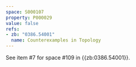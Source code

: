 ```yaml
---
space: S000107
property: P000029
value: false
refs:
- zb: "0386.54001"
  name: Counterexamples in Topology
---
```


See item #7 for space #109 in {{zb:0386.54001}}.
